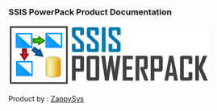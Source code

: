 ### SSIS PowerPack Product Documentation

![SSIS PowerPack](/static/img/SSIS-PowerPack-Logo.png)


Product by : [ZappySys](https://zappysys.com)
